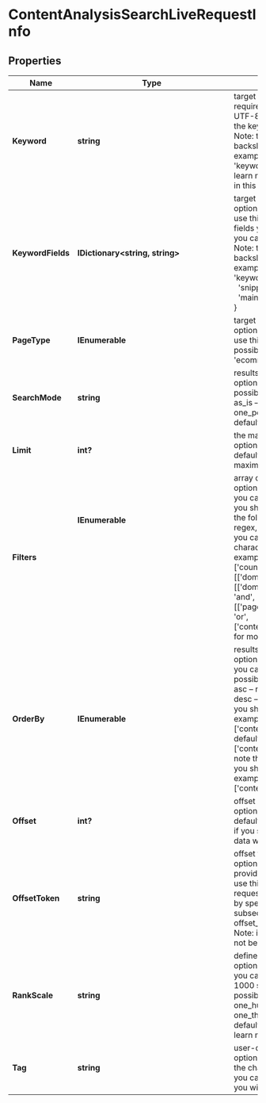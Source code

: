# ContentAnalysisSearchLiveRequestInfo


## Properties

| Name | Type | Description | Notes |
|------------ | ------------- | ------------- | -------------|
**Keyword** | **string** | target keyword<br>required field<br>UTF-8 encoding<br>the keywords will be converted to a lowercase format;<br>Note: to match an exact phrase instead of a stand-alone keyword, use double quotes and backslashes;<br>example:<br>'keyword': '\'tesla palo alto\''<br>learn more about rules and limitations of keyword and keywords fields in DataForSEO APIs in this Help Center article |[optional]|
**KeywordFields** | **IDictionary<string, string>** | target keyword fields and target keywords<br>optional field<br>use this parameter to filter the dataset by keywords that certain fields should contain;<br>fields you can specify: title, main_title, previous_title, snippet<br>you can indicate several fields;<br>Note: to match an exact phrase instead of a stand-alone keyword, use double quotes and backslashes;<br>example:<br>'keyword_fields': {<br>    'snippet': '\'logitech mouse\'',<br>    'main_title': 'sale'<br>} |[optional]|
**PageType** | **IEnumerable<string>** | target page types<br>optional field<br>use this parameter to filter the dataset by page types<br>possible values:<br>'ecommerce', 'news', 'blogs', 'message-boards', 'organization' |[optional]|
**SearchMode** | **string** | results grouping type<br>optional field<br>possible grouping types:<br>as_is – returns all citations for the target keyword<br>one_per_domain – returns one citation of the keyword per domain<br>default value: as_is |[optional]|
**Limit** | **int?** | the maximum number of returned citations<br>optional field<br>default value: 100<br>maximum value: 1000 |[optional]|
**Filters** | **IEnumerable<object>** | array of results filtering parameters<br>optional field<br>you can add several filters at once (8 filters maximum)<br>you should set a logical operator and, or between the conditions<br>the following operators are supported:<br>regex, not_regex, <, <=, >, >=, =, <>, in, not_in, like,not_like, match, not_match<br>you can use the % operator with like and not_like to match any string of zero or more characters<br>example:<br>['country','=', 'US']<br>[['domain_rank','>',800],'and',['content_info.connotation_types.negative','>',0.9]]<br>[['domain_rank','>',800],<br>'and',<br>[['page_types','has','ecommerce'],<br>'or',<br>['content_info.text_category','has',10994]]]<br>for more information about filters, please refer to Content Analysis API – Filters |[optional]|
**OrderBy** | **IEnumerable<string>** | results sorting rules<br>optional field<br>you can use the same values as in the filters array to sort the results<br>possible sorting types:<br>asc – results will be sorted in the ascending order<br>desc – results will be sorted in the descending order<br>you should use a comma to set up a sorting type<br>example:<br>['content_info.sentiment_connotations.anger,desc']<br>default rule:<br>['content_info.sentiment_connotations.anger,desc']<br>note that you can set no more than three sorting rules in a single request<br>you should use a comma to separate several sorting rules<br>example:<br>['content_info.sentiment_connotations.anger,desc','keyword_data.keyword_info.cpc,desc'] |[optional]|
**Offset** | **int?** | offset in the results array of returned citations<br>optional field<br>default value: 0<br>if you specify the 10 value, the first ten citations in the results array will be omitted and the data will be provided for the successive citations |[optional]|
**OffsetToken** | **string** | offset token for subsequent requests<br>optional field<br>provided in the identical field of the response to each request;<br>use this parameter to avoid timeouts while trying to obtain over 10,000 results in a single request;<br>by specifying the unique offset_token value from the response array, you will get the subsequent results of the initial task;<br>offset_token values are unique for each subsequent task<br>Note: if the offset_token is specified in the request, all other parameters except limit will not be taken into account when processing a task |[optional]|
**RankScale** | **string** | defines the scale used for calculating and displaying the domain_rank, and url_rank values<br>optional field<br>you can use this parameter to choose whether rank values are presented on a 0–100 or 0–1000 scale<br>possible values:<br>one_hundred — rank values are displayed on a 0–100 scale<br>one_thousand — rank values are displayed on a 0–1000 scale<br>default value: one_thousand<br>learn more about how this parameter works in this Help Center article |[optional]|
**Tag** | **string** | user-defined task identifier<br>optional field<br>the character limit is 255<br>you can use this parameter to identify the task and match it with the result<br>you will find the specified tag value in the data object of the response |[optional]|